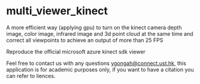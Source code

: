 # multi_viewer_kinect

A more efficient way (applying gpu) to turn on the kinect camera depth image, color image, infrared image and 3d point cloud at the same time and correct all viewpoints to achieve an output of more than 25 FPS

Reproduce the official microsoft azure kinect sdk viewer

Feel free to contact us with any questions ygongah@connect.ust.hk, this application is for academic purposes only, if you want to have a citation you can refer to liences.

